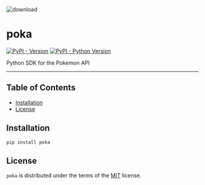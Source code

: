 
![download](https://github.com/user-attachments/assets/1827c31d-845f-40e0-9949-85d6b87a9a69)

# poka

[![PyPI - Version](https://img.shields.io/pypi/v/poka.svg)](https://pypi.org/project/poka)
[![PyPI - Python Version](https://img.shields.io/pypi/pyversions/poka.svg)](https://pypi.org/project/poka)

Python SDK for the Pokemon API

---

## Table of Contents

- [Installation](#installation)
- [License](#license)

## Installation

```console
pip install poka
```

## License

`poka` is distributed under the terms of the [MIT](https://spdx.org/licenses/MIT.html) license.
